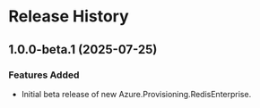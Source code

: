 # Release History

## 1.0.0-beta.1 (2025-07-25)

### Features Added

- Initial beta release of new Azure.Provisioning.RedisEnterprise.